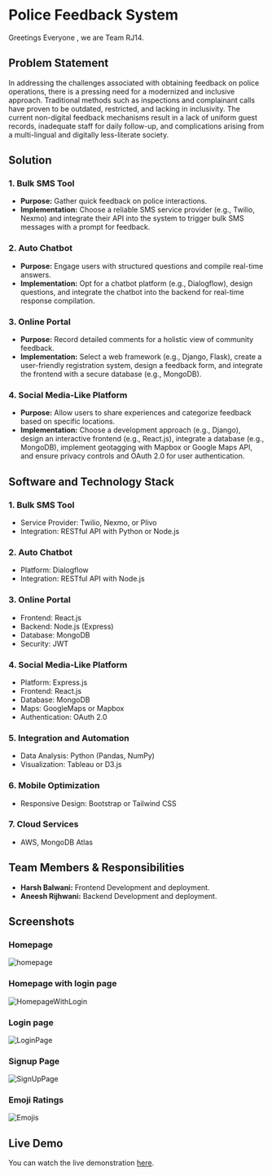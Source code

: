 # Police Feedback System
Greetings Everyone , we are Team RJ14. 
## Problem Statement

In addressing the challenges associated with obtaining feedback on police operations, there is a pressing need for a modernized and inclusive approach. Traditional methods such as inspections and complainant calls have proven to be outdated, restricted, and lacking in inclusivity. The current non-digital feedback mechanisms result in a lack of uniform guest records, inadequate staff for daily follow-up, and complications arising from a multi-lingual and digitally less-literate society.

## Solution

### 1. Bulk SMS Tool

- **Purpose:** Gather quick feedback on police interactions.
- **Implementation:** Choose a reliable SMS service provider (e.g., Twilio, Nexmo) and integrate their API into the system to trigger bulk SMS messages with a prompt for feedback.

### 2. Auto Chatbot

- **Purpose:** Engage users with structured questions and compile real-time answers.
- **Implementation:** Opt for a chatbot platform (e.g., Dialogflow), design questions, and integrate the chatbot into the backend for real-time response compilation.

### 3. Online Portal

- **Purpose:** Record detailed comments for a holistic view of community feedback.
- **Implementation:** Select a web framework (e.g., Django, Flask), create a user-friendly registration system, design a feedback form, and integrate the frontend with a secure database (e.g., MongoDB).

### 4. Social Media-Like Platform

- **Purpose:** Allow users to share experiences and categorize feedback based on specific locations.
- **Implementation:** Choose a development approach (e.g., Django), design an interactive frontend (e.g., React.js), integrate a database (e.g., MongoDB), implement geotagging with Mapbox or Google Maps API, and ensure privacy controls and OAuth 2.0 for user authentication.

## Software and Technology Stack

### 1. Bulk SMS Tool

- Service Provider: Twilio, Nexmo, or Plivo
- Integration: RESTful API with Python or Node.js

### 2. Auto Chatbot

- Platform: Dialogflow
- Integration: RESTful API with Node.js

### 3. Online Portal

- Frontend: React.js
- Backend: Node.js (Express)
- Database: MongoDB
- Security: JWT

### 4. Social Media-Like Platform

- Platform: Express.js
- Frontend: React.js
- Database: MongoDB
- Maps: GoogleMaps or Mapbox
- Authentication: OAuth 2.0

### 5. Integration and Automation

- Data Analysis: Python (Pandas, NumPy)
- Visualization: Tableau or D3.js

### 6. Mobile Optimization

- Responsive Design: Bootstrap or Tailwind CSS

### 7. Cloud Services

- AWS, MongoDB Atlas

## Team Members & Responsibilities

- **Harsh Balwani:** Frontend Development and deployment.
- **Aneesh Rijhwani:** Backend Development and deployment.

## Screenshots
### Homepage 
![homepage](https://github.com/AneeshRijhwani25/RJPOLICE_HACK_508_RJ14_1/assets/91670912/f6689b6b-ff8d-4d0d-b369-8d860502cabd)


### Homepage with login page
![HomepageWithLogin](https://github.com/AneeshRijhwani25/RJPOLICE_HACK_508_RJ14_1/assets/91670912/50375ad8-5bae-4cf7-8715-04fba2019bd2)

### Login page
![LoginPage](https://github.com/AneeshRijhwani25/RJPOLICE_HACK_508_RJ14_1/assets/91670912/2f36b0a3-1742-4601-8723-c52b7508bacd)

### Signup Page
![SignUpPage](https://github.com/AneeshRijhwani25/RJPOLICE_HACK_508_RJ14_1/assets/91670912/81bc198b-a485-4ff7-9d89-9f208bc53fee)

### Emoji Ratings
![Emojis](https://github.com/AneeshRijhwani25/RJPOLICE_HACK_508_RJ14_1/assets/91670912/fc5fd452-3405-455c-903b-69fbc8cfa020 )


## Live Demo 
You can watch the live demonstration [here](https://www.youtube.com/watch?v=NwnEF26LWOM).


